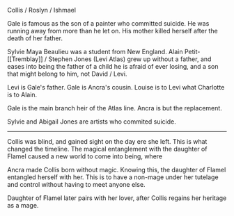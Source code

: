 Collis / Roslyn / Ishmael  
  
Gale is famous as the son of a painter who committed suicide. He was running away from more than he let on. His mother killed herself after the death of her father.  
  
Sylvie Maya Beaulieu was a student from New England. Alain Petit-[[Tremblay]] / Stephen Jones (Levi Atlas) grew up without a father, and eases into being the father of a child he is afraid of ever losing, and a son that might belong to him, not David / Levi.  
  
Levi is Gale's father. Gale is Ancra's cousin. Louise is to Levi what Charlotte is to Alain.  
  
Gale is the main branch heir of the Atlas line. Ancra is but the replacement.  
  
Sylvie and Abigail Jones are artists who commited suicide.

***

Collis was blind, and gained sight on the day ere she left. This is what changed the timeline. The magical entanglement with the daughter of Flamel caused a new world to come into being, where  
  
Ancra made Collis born without magic. Knowing this, the daughter of Flamel entangled herself with her. This is to have a non-mage under her tutelage and control without having to meet anyone else.  
  
Daughter of Flamel later pairs with her lover, after Collis regains her heritage as a mage.